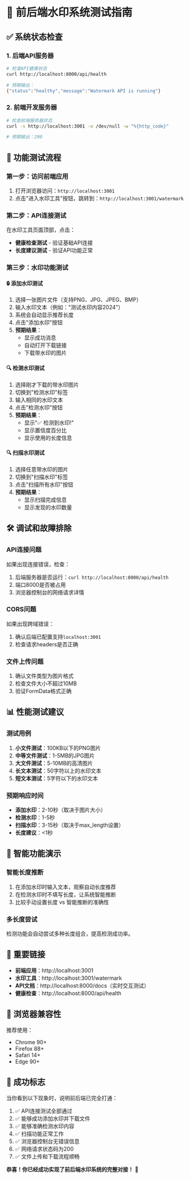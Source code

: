 # 🚀 前后端水印系统测试指南

## ✅ 系统状态检查

### 1. 后端API服务器
```bash
# 检查API健康状态
curl http://localhost:8000/api/health

# 预期输出：
{"status":"healthy","message":"Watermark API is running"}
```

### 2. 前端开发服务器
```bash
# 检查前端服务器状态
curl -s http://localhost:3001 -o /dev/null -w "%{http_code}"

# 预期输出：200
```

## 🎯 功能测试流程

### 第一步：访问前端应用
1. 打开浏览器访问：`http://localhost:3001`
2. 点击"进入水印工具"按钮，跳转到：`http://localhost:3001/watermark`

### 第二步：API连接测试
在水印工具页面顶部，点击：
- **健康检查测试** - 验证基础API连接
- **长度建议测试** - 验证API功能正常

### 第三步：水印功能测试

#### 🔒 添加水印测试
1. 选择一张图片文件（支持PNG、JPG、JPEG、BMP）
2. 输入水印文本（例如："测试水印内容2024"）
3. 系统会自动显示推荐长度
4. 点击"添加水印"按钮
5. **预期结果**：
   - 显示成功消息
   - 自动打开下载链接
   - 下载带水印的图片

#### 🔍 检测水印测试
1. 选择刚才下载的带水印图片
2. 切换到"检测水印"标签
3. 输入相同的水印文本
4. 点击"检测水印"按钮
5. **预期结果**：
   - 显示"✅ 检测到水印!"
   - 显示置信度百分比
   - 显示使用的长度信息

#### 🔍 扫描水印测试
1. 选择任意带水印的图片
2. 切换到"扫描水印"标签
3. 点击"扫描所有水印"按钮
4. **预期结果**：
   - 显示扫描完成信息
   - 显示发现的水印数量

## 🛠 调试和故障排除

### API连接问题
如果出现连接错误，检查：
1. 后端服务器是否运行：`curl http://localhost:8000/api/health`
2. 端口8000是否被占用
3. 浏览器控制台的网络请求详情

### CORS问题
如果出现跨域错误：
1. 确认后端已配置支持`localhost:3001`
2. 检查请求headers是否正确

### 文件上传问题
1. 确认文件类型为图片格式
2. 检查文件大小不超过10MB
3. 验证FormData格式正确

## 📊 性能测试建议

### 测试用例
1. **小文件测试**：100KB以下的PNG图片
2. **中等文件测试**：1-5MB的JPG图片
3. **大文件测试**：5-10MB的高清图片
4. **长文本测试**：50字符以上的水印文本
5. **短文本测试**：5字符以下的水印文本

### 预期响应时间
- **添加水印**：2-10秒（取决于图片大小）
- **检测水印**：1-5秒
- **扫描水印**：3-15秒（取决于max_length设置）
- **长度建议**：<1秒

## 🧠 智能功能演示

### 智能长度推断
1. 在添加水印时输入文本，观察自动长度推荐
2. 在检测水印时不填写长度，让系统智能推断
3. 比较手动设置长度 vs 智能推断的准确性

### 多长度尝试
检测功能会自动尝试多种长度组合，提高检测成功率。

## 🔗 重要链接

- **前端应用**：http://localhost:3001
- **水印工具**：http://localhost:3001/watermark
- **API文档**：http://localhost:8000/docs（实时交互测试）
- **健康检查**：http://localhost:8000/api/health

## 📱 浏览器兼容性

推荐使用：
- Chrome 90+
- Firefox 88+
- Safari 14+
- Edge 90+

## 🎉 成功标志

当你看到以下现象时，说明前后端已完全打通：

1. ✅ API连接测试全部通过
2. ✅ 能够成功添加水印并下载文件
3. ✅ 能够准确检测水印内容
4. ✅ 扫描功能正常工作
5. ✅ 浏览器控制台无错误信息
6. ✅ 网络请求状态码为200
7. ✅ 文件上传和下载流程顺畅

**恭喜！你已经成功实现了前后端水印系统的完整对接！** 🎊 